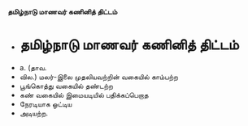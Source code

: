 **தமிழ்நாடு மாணவர் கணினித் திட்டம்**
- # தமிழ்நாடு மாணவர் கணினித் திட்டம்
- a. (தாவ.
- வில.) மலர்-இலை முதலியவற்றின் வகையில் காம்பற்ற
- பூங்கொத்து வகையில் தண்டற்ற
- கண் வகையில் இமையடியில் பதிக்கப்பெறாத
- நேரடியாக ஒட்டிய
- அடியற்ற.

